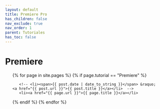 ```yaml
---
layout: default
title: Premiere Pro
has_children: false
nav_exclude: true
nav_order: 1
parent: Tutoriales
has_toc: false
---
```


# Premiere

<ul class="pages">
  {% for page in site.pages %}
  {% if page.tutorial == "Premiere" %}

       <!-- <li><span>{{ post.date | date_to_string }}</span> &raquo; <a href="{{ post.url }}">{{ post.title }}</a></li>  -->
       <li><a href="{{ page.url }}">{{ page.title }}</a></li>
   {% endif %}
      {% endfor %}
  
</ul>